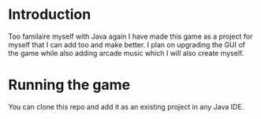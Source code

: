 # Introduction

Too familaire myself with Java again I have made this game as a project for myself that I can add too and make better. 
I plan on upgrading the GUI of the game while also adding arcade music which I will also create myself.

# Running the game
You can clone this repo and add it as an existing project in any Java IDE. 



